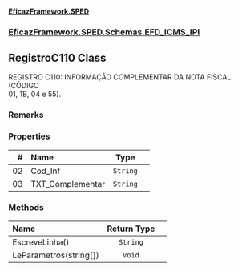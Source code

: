 #### [EficazFramework.SPED](EficazFrameworkSPED.md 'EficazFramework SPED')
### [EficazFramework.SPED.Schemas.EFD_ICMS_IPI](EficazFramework.SPED.Schemas.EFD_ICMS_IPI.md 'EficazFramework.SPED.Schemas.EFD_ICMS_IPI')

## RegistroC110 Class

REGISTRO C110: INFORMAÇÃO COMPLEMENTAR DA NOTA FISCAL (CÓDIGO  
01, 1B, 04 e 55).

### Remarks
### Properties

| # | Name | Type | |
| ---: | :--- | :---: | :--- |
| 02 | Cod_Inf | `String` |  |
| 03 | TXT_Complementar | `String` |  |
### Methods

| Name | Return Type | |
| :--- | :---: | :--- |
| EscreveLinha() | `String` |  |
| LeParametros(string[]) | `Void` |  |
